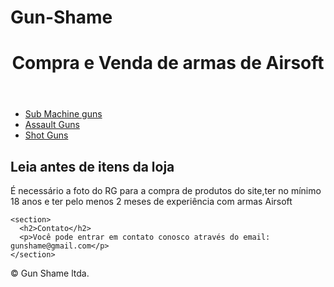 # Gun-Shame
<!DOCTYPE html>
<html>
<head>
  <title>GUN SHAME</title>
</head>
<body>
  <header>
    <h1>Compra e Venda de armas de Airsoft</h1>
  </header>
  
  <nav>
    <ul>
      <li><a href="#">Sub Machine guns</a></li>
      <li><a href="#">Assault Guns</a></li>
      <li><a href="#">Shot Guns</a></li>
    </ul>
  </nav>
  
  <main>
    <section>
      <h2>Leia antes de itens da loja</h2>
      <p>É necessário a foto do RG para a compra de produtos do site,ter no mínimo 18 anos e ter pelo menos 2 meses de experiência com armas Airsoft</p>
    </section>
    
    <section>
      <h2>Contato</h2>
      <p>Você pode entrar em contato conosco através do email: gunshame@gmail.com</p>
    </section>
  </main>
  
  <footer>
    <p>&copy; Gun Shame ltda.</p>
  </footer>
</body>
</html>
